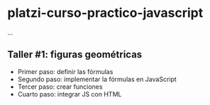 # platzi-curso-practico-javascript

...

## Taller #1: figuras geométricas

- Primer paso: definir las fórmulas
- Segundo paso: implementar la fórmulas en JavaScript
- Tercer paso: crear funciones
- Cuarto paso: integrar JS con HTML
